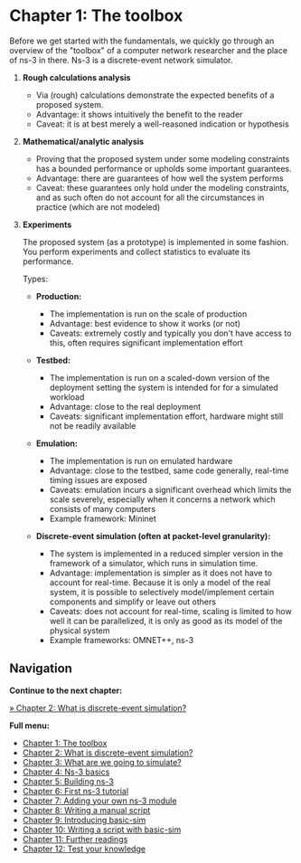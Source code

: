 # Chapter 1: The toolbox

Before we get started with the fundamentals, we quickly go through an overview
of the "toolbox" of a computer network researcher and the place of ns-3 in there.
Ns-3 is a discrete-event network simulator.

1. **Rough calculations analysis**
   - Via (rough) calculations demonstrate the expected benefits of a proposed system.
   - Advantage: it shows intuitively the benefit to the reader
   - Caveat: it is at best merely a well-reasoned indication or hypothesis
   
2. **Mathematical/analytic analysis**
   - Proving that the proposed system under some modeling constraints has a bounded
     performance or upholds some important guarantees.
   - Advantage: there are guarantees of how well the system performs
   - Caveat: these guarantees only hold under the modeling constraints,
     and as such often do not account for all the circumstances in practice (which are not modeled)
   
3. **Experiments**

   The proposed system (as a prototype) is implemented in some fashion. You perform
   experiments and collect statistics to evaluate its performance.
   
   Types:
   * **Production:**
     - The implementation is run on the scale of production
     - Advantage: best evidence to show it works (or not)
     - Caveats: extremely costly and typically you don't have access to this,
       often requires significant implementation effort
   
   * **Testbed:**
     - The implementation is run on a scaled-down version 
       of the deployment setting the system is intended for
       for a simulated workload
     - Advantage: close to the real deployment
     - Caveats: significant implementation effort, hardware might still not be readily available
   
   * **Emulation:**
     - The implementation is run on emulated hardware
     - Advantage: close to the testbed, same code generally, real-time timing issues are exposed
     - Caveats: emulation incurs a significant overhead which limits the scale severely,
       especially when it concerns a network which consists of many computers
     - Example framework: Mininet
   
   * **Discrete-event simulation (often at packet-level granularity):**
     - The system is implemented in a reduced simpler version in the framework of a simulator,
       which runs in simulation time.
     - Advantage: implementation is simpler as it does not have to account for real-time.
       Because it is only a model of the real system, it is possible to selectively model/implement
       certain components and simplify or leave out others
     - Caveats: does not account for real-time, scaling is limited to how well it can be parallelized,
       it is only as good as its model of the physical system
     - Example frameworks: OMNET++, ns-3


## Navigation

**Continue to the next chapter:**

[&#187; Chapter 2: What is discrete-event simulation?](2_discrete_event_simulation.md)

**Full menu:**

* [Chapter 1: The toolbox](1_toolbox.md)
* [Chapter 2: What is discrete-event simulation?](2_discrete_event_simulation.md)
* [Chapter 3: What are we going to simulate?](3_what_to_simulate.md)
* [Chapter 4: Ns-3 basics](4_ns3_basics.md)
* [Chapter 5: Building ns-3](5_ns3_building.md)
* [Chapter 6: First ns-3 tutorial](6_ns3_tutorial.md)
* [Chapter 7: Adding your own ns-3 module](7_ns3_adding_your_own_module.md)
* [Chapter 8: Writing a manual script](8_ns3_script_manually.md)
* [Chapter 9: Introducing basic-sim](9_ns3_introducing_basic_sim.md)
* [Chapter 10: Writing a script with basic-sim](10_ns3_script_with_basic_sim.md)
* [Chapter 11: Further readings](11_further_readings.md)
* [Chapter 12: Test your knowledge](12_test_your_knowledge.md)
